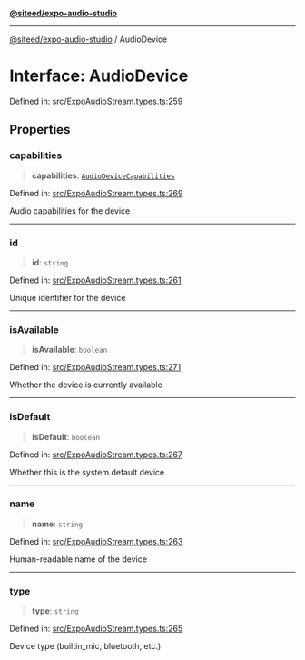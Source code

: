 [**@siteed/expo-audio-studio**](../README.md)

***

[@siteed/expo-audio-studio](../README.md) / AudioDevice

# Interface: AudioDevice

Defined in: [src/ExpoAudioStream.types.ts:259](https://github.com/deeeed/expo-audio-stream/blob/ce05d475b5bcbdb69a6269a6725b5e684604d29e/packages/expo-audio-studio/src/ExpoAudioStream.types.ts#L259)

## Properties

### capabilities

> **capabilities**: [`AudioDeviceCapabilities`](AudioDeviceCapabilities.md)

Defined in: [src/ExpoAudioStream.types.ts:269](https://github.com/deeeed/expo-audio-stream/blob/ce05d475b5bcbdb69a6269a6725b5e684604d29e/packages/expo-audio-studio/src/ExpoAudioStream.types.ts#L269)

Audio capabilities for the device

***

### id

> **id**: `string`

Defined in: [src/ExpoAudioStream.types.ts:261](https://github.com/deeeed/expo-audio-stream/blob/ce05d475b5bcbdb69a6269a6725b5e684604d29e/packages/expo-audio-studio/src/ExpoAudioStream.types.ts#L261)

Unique identifier for the device

***

### isAvailable

> **isAvailable**: `boolean`

Defined in: [src/ExpoAudioStream.types.ts:271](https://github.com/deeeed/expo-audio-stream/blob/ce05d475b5bcbdb69a6269a6725b5e684604d29e/packages/expo-audio-studio/src/ExpoAudioStream.types.ts#L271)

Whether the device is currently available

***

### isDefault

> **isDefault**: `boolean`

Defined in: [src/ExpoAudioStream.types.ts:267](https://github.com/deeeed/expo-audio-stream/blob/ce05d475b5bcbdb69a6269a6725b5e684604d29e/packages/expo-audio-studio/src/ExpoAudioStream.types.ts#L267)

Whether this is the system default device

***

### name

> **name**: `string`

Defined in: [src/ExpoAudioStream.types.ts:263](https://github.com/deeeed/expo-audio-stream/blob/ce05d475b5bcbdb69a6269a6725b5e684604d29e/packages/expo-audio-studio/src/ExpoAudioStream.types.ts#L263)

Human-readable name of the device

***

### type

> **type**: `string`

Defined in: [src/ExpoAudioStream.types.ts:265](https://github.com/deeeed/expo-audio-stream/blob/ce05d475b5bcbdb69a6269a6725b5e684604d29e/packages/expo-audio-studio/src/ExpoAudioStream.types.ts#L265)

Device type (builtin_mic, bluetooth, etc.)
